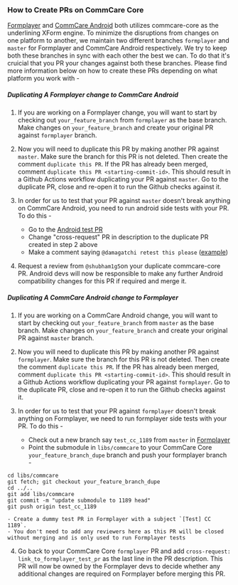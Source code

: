 ### How to Create PRs on CommCare Core

[Formplayer](https://github.com/dimagi/formplayer) and [CommCare Android](https://github.com/dimagi/commcare-android) both utilizes commcare-core as the underlining XForm engine.  To minimize the disruptions from changes on one platform to another, we maintain two different branches `formplayer` and `master` for Formplayer and CommCare Android respectively.
We try to keep both these branches in sync with each other the best we can. To do that it's cruicial that you PR your changes against both these branches. Please find more information below on how to create these PRs depending on what platform you work with - 


##### Duplicating A Formplayer change to CommCare Android

1. If you are working on a Formplayer change, you will want to start by checking out `your_feature_branch` from `formplayer` as the base branch. Make changes on `your_feature_branch` and create your original PR against `formplayer` branch.

2. Now you will need to duplicate this PR by making another PR against `master`. Make sure the branch for this PR is not deleted. Then create the comment `duplicate this PR`. If the PR has already been merged, comment `duplicate this PR <starting-commit-id>`. This should result in a Github Actions workflow duplicating your PR against `master`. Go to the duplicate PR, close and re-open it to run the Github checks against it. 

3. In order for us to test that your PR against `master` doesn't break anything on CommCare Android, you need to run android side tests with your PR.
To do this - 
    - Go to the [Android test PR](https://github.com/dimagi/commcare-android/pull/2612)
    - Change "cross-request" PR in description to the duplicate PR created in step 2 above
    - Make a comment saying `@damagatchi retest this please` ([example](https://github.com/dimagi/commcare-android/pull/2612#issuecomment-1453132625))

4. Request a review from `@shubham1g5`on your duplicate commcare-core PR. Android devs will now be responsible to make any further Android compatibility changes for this PR if required and merge it.  


##### Duplicating A CommCare Android change to Formplayer

1. If you are working on a CommCare Android change, you will want to start by checking out `your_feature_branch` from `master` as the base branch. Make changes on `your_feature_branch` and create your original PR against `master` branch.

2. Now you will need to duplicate this PR by making another PR against `formplayer`. Make sure the branch for this PR is not deleted. Then create the comment `duplicate this PR`. If the PR has already been merged, comment `duplicate this PR <starting-commit-id>`. This should result in a Github Actions workflow duplicating your PR against `formplayer`. Go to the duplicate PR, close and re-open it to run the Github checks against it. 

3. In order for us to test that your PR against `formplayer` doesn't break anything on Formplayer, we need to run formplayer side tests with your PR.
To do this - 
    - Check out a new branch say `test_cc_1189` from `master` in [Formplayer](https://github.com/dimagi/formplayer)
    - Point the submodule in `libs/commcare` to your CommCare Core `your_feature_branch_dupe` branch and push your formplayer branch - 
````
cd libs/commcare
git fetch; git checkout your_feature_branch_dupe
cd ../..
git add libs/commcare
git commit -m "update submodule to 1189 head"
git push origin test_cc_1189
````
    - Create a dummy test PR in Formplayer with a subject `[Test] CC 1189`. 
    - You don't need to add any reviewers here as this PR will be closed without merging and is only used to run Formplayer tests

4. Go back to your CommCare Core `formplayer` PR and add `cross-request: link_to_formplayer_test_pr` as the last line in the PR description. This PR will now be owned by the Formplayer devs to decide whether any additional changes are required on Formplayer before merging this PR.
